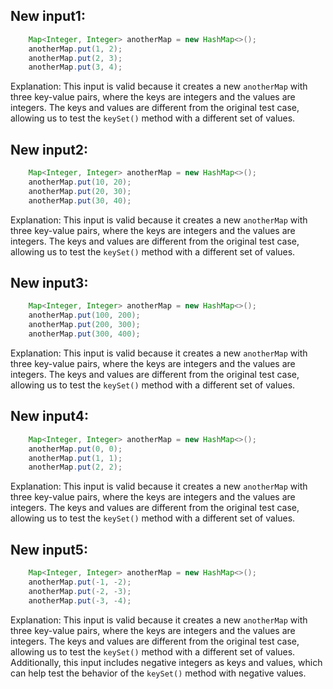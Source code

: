 ## New input1:
```java
    Map<Integer, Integer> anotherMap = new HashMap<>();
    anotherMap.put(1, 2);
    anotherMap.put(2, 3);
    anotherMap.put(3, 4);
```
Explanation: This input is valid because it creates a new `anotherMap` with three key-value pairs, where the keys are integers and the values are integers. The keys and values are different from the original test case, allowing us to test the `keySet()` method with a different set of values.

## New input2:
```java
    Map<Integer, Integer> anotherMap = new HashMap<>();
    anotherMap.put(10, 20);
    anotherMap.put(20, 30);
    anotherMap.put(30, 40);
```
Explanation: This input is valid because it creates a new `anotherMap` with three key-value pairs, where the keys are integers and the values are integers. The keys and values are different from the original test case, allowing us to test the `keySet()` method with a different set of values.

## New input3:
```java
    Map<Integer, Integer> anotherMap = new HashMap<>();
    anotherMap.put(100, 200);
    anotherMap.put(200, 300);
    anotherMap.put(300, 400);
```
Explanation: This input is valid because it creates a new `anotherMap` with three key-value pairs, where the keys are integers and the values are integers. The keys and values are different from the original test case, allowing us to test the `keySet()` method with a different set of values.

## New input4:
```java
    Map<Integer, Integer> anotherMap = new HashMap<>();
    anotherMap.put(0, 0);
    anotherMap.put(1, 1);
    anotherMap.put(2, 2);
```
Explanation: This input is valid because it creates a new `anotherMap` with three key-value pairs, where the keys are integers and the values are integers. The keys and values are different from the original test case, allowing us to test the `keySet()` method with a different set of values.

## New input5:
```java
    Map<Integer, Integer> anotherMap = new HashMap<>();
    anotherMap.put(-1, -2);
    anotherMap.put(-2, -3);
    anotherMap.put(-3, -4);
```
Explanation: This input is valid because it creates a new `anotherMap` with three key-value pairs, where the keys are integers and the values are integers. The keys and values are different from the original test case, allowing us to test the `keySet()` method with a different set of values. Additionally, this input includes negative integers as keys and values, which can help test the behavior of the `keySet()` method with negative values.